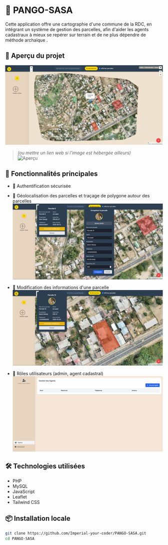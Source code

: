 # 🎯 PANGO-SASA

Cette application offre une cartographie d'une commune de la RDC, en intégrant un système de gestion des parcelles, afin d'aider les agents cadastraux à mieux se repérer sur terrain et de ne plus dépendre de méthode archaïque .


## 📸 Aperçu du projet

![Aperçu](./screenshots/principal.png)

> *(ou mettre un lien web si l’image est hébergée ailleurs)*  
> ![Aperçu](https://github.com/ton-utilisateur/ton-projet/blob/main/screenshots/preview.png)



## 🚀 Fonctionnalités principales

- 🔐 Authentification sécurisée


- 📍 Géolocalisation des parcelles et traçage de polygone autour des parcelles
![Aperçu](./screenshots/creer_parcelle.png)

- 🧾 Modification des informations d'une parcelle
![Aperçu](./screenshots/demander_modification.png)

- 👤 Rôles utilisateurs (admin, agent cadastral)
![Aperçu](./screenshots/admin_principal.png)



## 🛠️ Technologies utilisées

- PHP
- MySQL
- JavaScript
- Leaflet
- Tailwind CSS 



## 📦 Installation locale

```bash
git clone https://github.com/Imperial-your-coder/PANGO-SASA.git
cd PANGO-SASA
